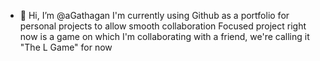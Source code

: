 - 👋 Hi, I’m @aGathagan
I'm currently using Github as a portfolio for personal projects to allow smooth collaboration
Focused project right now is a game on which I'm collaborating with a friend, we're calling it "The L Game" for now



<!---
aGathagan/aGathagan is a ✨ special ✨ repository because its `README.md` (this file) appears on your GitHub profile.
You can click the Preview link to take a look at your changes.
--->
